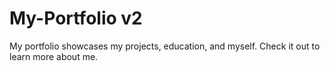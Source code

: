 # My-Portfolio v2
 My portfolio showcases my projects, education, and myself. Check it out to learn more about me.
